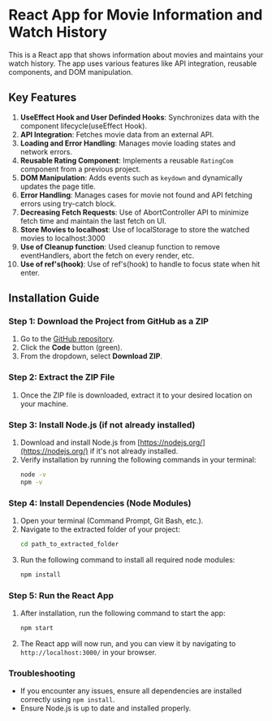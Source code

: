 # React App for Movie Information and Watch History

This is a React app that shows information about movies and maintains your watch history. The app uses various features like API integration, reusable components, and DOM manipulation.

## Key Features

1. **UseEffect Hook and User Definded Hooks**: Synchronizes data with the component lifecycle(useEffect Hook).
2. **API Integration**: Fetches movie data from an external API.
3. **Loading and Error Handling**: Manages movie loading states and network errors.
4. **Reusable Rating Component**: Implements a reusable `RatingCom` component from a previous project.
5. **DOM Manipulation**: Adds events such as `keydown` and dynamically updates the page title.
6. **Error Handling**: Manages cases for movie not found and API fetching errors using try-catch block.
7. **Decreasing Fetch Requests**: Use of AbortController API to minimize fetch time and maintain the last fetch on UI.
8. **Store Movies to localhost**: Use of localStorage to store the watched movies to localhost:3000
9. **Use of Cleanup function**: Used cleanup function to remove eventHandlers, abort the fetch on every render, etc.
10. **Use of ref's(hook)**: Use of ref's(hook) to handle to focus state when hit enter.

## Installation Guide

### Step 1: Download the Project from GitHub as a ZIP

1. Go to the [GitHub repository](https://github.com/adinathyadav2002/usePopcorn?tab=readme-ov-file).
2. Click the **Code** button (green).
3. From the dropdown, select **Download ZIP**.

### Step 2: Extract the ZIP File

1. Once the ZIP file is downloaded, extract it to your desired location on your machine.

### Step 3: Install Node.js (if not already installed)

1. Download and install Node.js from [https://nodejs.org/](https://nodejs.org/) if it's not already installed.
2. Verify installation by running the following commands in your terminal:
   ```bash
   node -v
   npm -v
   ```

### Step 4: Install Dependencies (Node Modules)

1. Open your terminal (Command Prompt, Git Bash, etc.).
2. Navigate to the extracted folder of your project:
   ```bash
   cd path_to_extracted_folder
   ```
3. Run the following command to install all required node modules:
   ```bash
   npm install
   ```

### Step 5: Run the React App

1. After installation, run the following command to start the app:
   ```bash
   npm start
   ```
2. The React app will now run, and you can view it by navigating to `http://localhost:3000/` in your browser.

### Troubleshooting

- If you encounter any issues, ensure all dependencies are installed correctly using `npm install`.
- Ensure Node.js is up to date and installed properly.
